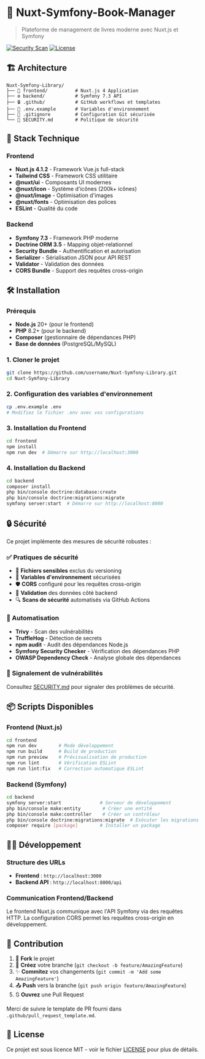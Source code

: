 # 🚗 Nuxt-Symfony-Book-Manager 

> Plateforme de management de livres moderne avec Nuxt.js et Symfony

[![Security Scan](https://github.com/username/Nuxt-Symfony-Library/workflows/Security%20&%20Quality%20Checks/badge.svg)](https://github.com/username/Nuxt-Symfony-Library/actions)
[![License](https://img.shields.io/badge/license-MIT-blue.svg)](LICENSE)

## 🏗️ Architecture

```
Nuxt-Symfony-Library/
├── 🎨 frontend/          # Nuxt.js 4 Application
├── ⚙️ backend/           # Symfony 7.3 API
├── 🔒 .github/           # GitHub workflows et templates
├── 📝 .env.example       # Variables d'environnement
├── 🚫 .gitignore         # Configuration Git sécurisée
└── 🔐 SECURITY.md        # Politique de sécurité
```

## 🚀 Stack Technique

### Frontend
- **Nuxt.js 4.1.2** - Framework Vue.js full-stack
- **Tailwind CSS** - Framework CSS utilitaire
- **@nuxt/ui** - Composants UI modernes
- **@nuxt/icon** - Système d'icônes (200k+ icônes)
- **@nuxt/image** - Optimisation d'images
- **@nuxt/fonts** - Optimisation des polices
- **ESLint** - Qualité du code

### Backend
- **Symfony 7.3** - Framework PHP moderne
- **Doctrine ORM 3.5** - Mapping objet-relationnel
- **Security Bundle** - Authentification et autorisation
- **Serializer** - Sérialisation JSON pour API REST
- **Validator** - Validation des données
- **CORS Bundle** - Support des requêtes cross-origin

## 🛠️ Installation

### Prérequis
- **Node.js** 20+ (pour le frontend)
- **PHP** 8.2+ (pour le backend)
- **Composer** (gestionnaire de dépendances PHP)
- **Base de données** (PostgreSQL/MySQL)

### 1. Cloner le projet
```bash
git clone https://github.com/username/Nuxt-Symfony-Library.git
cd Nuxt-Symfony-Library
```

### 2. Configuration des variables d'environnement
```bash
cp .env.example .env
# Modifiez le fichier .env avec vos configurations
```

### 3. Installation du Frontend
```bash
cd frontend
npm install
npm run dev  # Démarre sur http://localhost:3000
```

### 4. Installation du Backend
```bash
cd backend
composer install
php bin/console doctrine:database:create
php bin/console doctrine:migrations:migrate
symfony server:start  # Démarre sur http://localhost:8000
```

## 🔒 Sécurité

Ce projet implémente des mesures de sécurité robustes :

### ✅ Pratiques de sécurité
- 🚫 **Fichiers sensibles** exclus du versioning
- 🔐 **Variables d'environnement** sécurisées
- 🛡️ **CORS** configuré pour les requêtes cross-origin
- 📝 **Validation** des données côté backend
- 🔍 **Scans de sécurité** automatisés via GitHub Actions

### 🤖 Automatisation
- **Trivy** - Scan des vulnérabilités
- **TruffleHog** - Détection de secrets
- **npm audit** - Audit des dépendances Node.js
- **Symfony Security Checker** - Vérification des dépendances PHP
- **OWASP Dependency Check** - Analyse globale des dépendances

### 🚨 Signalement de vulnérabilités
Consultez [SECURITY.md](SECURITY.md) pour signaler des problèmes de sécurité.

## 📦 Scripts Disponibles

### Frontend (Nuxt.js)
```bash
cd frontend
npm run dev        # Mode développement
npm run build      # Build de production
npm run preview    # Prévisualisation de production
npm run lint       # Vérification ESLint
npm run lint:fix   # Correction automatique ESLint
```

### Backend (Symfony)
```bash
cd backend
symfony server:start              # Serveur de développement
php bin/console make:entity        # Créer une entité
php bin/console make:controller    # Créer un contrôleur
php bin/console doctrine:migrations:migrate  # Exécuter les migrations
composer require [package]        # Installer un package
```

## 🏃‍♂️ Développement

### Structure des URLs
- **Frontend** : `http://localhost:3000`
- **Backend API** : `http://localhost:8000/api`

### Communication Frontend/Backend
Le frontend Nuxt.js communique avec l'API Symfony via des requêtes HTTP.
La configuration CORS permet les requêtes cross-origin en développement.

## 🤝 Contribution

1. 🍴 **Fork** le projet
2. 🌿 **Créez** votre branche (`git checkout -b feature/AmazingFeature`)
3. ✨ **Commitez** vos changements (`git commit -m 'Add some AmazingFeature'`)
4. 📤 **Push** vers la branche (`git push origin feature/AmazingFeature`)
5. 🔃 **Ouvrez** une Pull Request

Merci de suivre le template de PR fourni dans `.github/pull_request_template.md`.

## 📄 License

Ce projet est sous licence MIT - voir le fichier [LICENSE](LICENSE) pour plus de détails.

